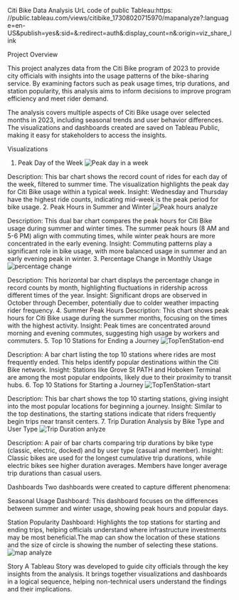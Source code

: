 Citi Bike Data Analysis
UrL code of public Tableau:https: //public.tableau.com/views/citibike_17308020715970/mapanalyze?:language=en-US&publish=yes&:sid=&:redirect=auth&:display_count=n&:origin=viz_share_link


Project Overview

This project analyzes data from the Citi Bike program of 2023 to provide city officials with insights into the usage patterns of the bike-sharing service. By examining factors such as peak usage times, trip durations, and station popularity, this analysis aims to inform decisions to improve program efficiency and meet rider demand.

The analysis covers multiple aspects of Citi Bike usage over selected months in 2023, including seasonal trends and user behavior differences. The visualizations and dashboards created are saved on Tableau Public, making it easy for stakeholders to access the insights.

Visualizations

1. Peak Day of the Week
   ![Peak day in a week](https://github.com/user-attachments/assets/293372d5-bfd6-4a8e-a931-bbbbe5afeaaf)

Description: This bar chart shows the record count of rides for each day of the week, filtered to summer time. The visualization highlights the peak day for Citi Bike usage within a typical week.
Insight: Wednesday and Thursday have the highest ride counts, indicating mid-week is the peak period for bike usage.
2. Peak Hours in Summer and Winter
![Peak hours analyze](https://github.com/user-attachments/assets/ad6d5c9d-91f0-4c2e-9744-98742da11d78)

Description: This dual bar chart compares the peak hours for Citi Bike usage during summer and winter times. The summer peak hours (8 AM and 5-6 PM) align with commuting times, while winter peak hours are more concentrated in the early evening.
Insight: Commuting patterns play a significant role in bike usage, with more balanced usage in summer and an early evening peak in winter.
3. Percentage Change in Monthly Usage
![percentage change](https://github.com/user-attachments/assets/0bd3a5c9-3005-42f3-9ae0-288df9572cd1)

Description: This horizontal bar chart displays the percentage change in record counts by month, highlighting fluctuations in ridership across different times of the year.
Insight: Significant drops are observed in October through December, potentially due to colder weather impacting rider frequency.
4. Summer Peak Hours
Description: This chart shows peak hours for Citi Bike usage during the summer months, focusing on the times with the highest activity.
Insight: Peak times are concentrated around morning and evening commutes, suggesting high usage by workers and commuters.
5. Top 10 Stations for Ending a Journey
![TopTenStation-end](https://github.com/user-attachments/assets/70ba20cd-9464-45fa-b663-cc54866fed61)

Description: A bar chart listing the top 10 stations where rides are most frequently ended. This helps identify popular destinations within the Citi Bike network.
Insight: Stations like Grove St PATH and Hoboken Terminal are among the most popular endpoints, likely due to their proximity to transit hubs.
6. Top 10 Stations for Starting a Journey
![TopTenStation-start](https://github.com/user-attachments/assets/87643882-e933-46f7-95fe-2d29fcd2fbe0)

Description: This bar chart shows the top 10 starting stations, giving insight into the most popular locations for beginning a journey.
Insight: Similar to the top destinations, the starting stations indicate that riders frequently begin trips near transit centers.
7. Trip Duration Analysis by Bike Type and User Type
![Trip Duration anlyze](https://github.com/user-attachments/assets/50c2cbe0-085f-4d62-90e4-209fca8d8cae)

Description: A pair of bar charts comparing trip durations by bike type (classic, electric, docked) and by user type (casual and member).
Insight: Classic bikes are used for the longest cumulative trip durations, while electric bikes see higher duration averages. Members have longer average trip durations than casual users.


Dashboards
Two dashboards were created to capture different phenomena:

Seasonal Usage Dashboard: This dashboard focuses on the differences between summer and winter usage, showing peak hours and popular days.

Station Popularity Dashboard: Highlights the top stations for starting and ending trips, helping officials understand where infrastructure investments may be most beneficial.The map can show the location of these stations and the size of circle is showing the number of selecting these stations.
![map analyze](https://github.com/user-attachments/assets/ee0421fa-9680-47bb-9587-6b3c69122b7c)

Story
A Tableau Story was developed to guide city officials through the key insights from the analysis. It brings together visualizations and dashboards in a logical sequence, helping non-technical users understand the findings and their implications.

